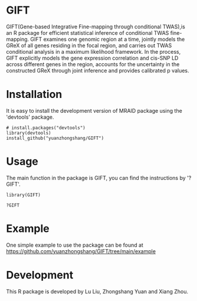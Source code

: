 # GIFT

GIFT(Gene-based Integrative Fine-mapping through conditional TWAS),is an R package for efficient statistical inference of conditional TWAS fine-mapping. GIFT examines one genomic region at a time, jointly models the GReX of all genes residing in the focal region, and carries out TWAS conditional analysis in a maximum likelihood framework. In the process, GIFT explicitly models the gene expression correlation and cis-SNP LD across different genes in the region, accounts for the uncertainty in the constructed GReX through joint inference and provides calibrated p values.

# Installation
It is easy to install the development version of MRAID package using the 'devtools' package. 

```
# install.packages("devtools")
library(devtools)
install_github("yuanzhongshang/GIFT")
```
# Usage
The main function in the package is GIFT, you can find the instructions by '?GIFT'.
```
library(GIFT)

?GIFT
```

# Example
One simple example to use the package can be found at https://github.com/yuanzhongshang/GIFT/tree/main/example

# Development
This R package is developed by Lu Liu, Zhongshang Yuan and Xiang Zhou.
